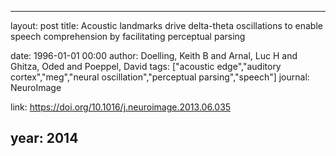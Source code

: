 ---
layout: post
title: Acoustic landmarks drive delta-theta oscillations to enable speech comprehension by facilitating perceptual parsing

date: 1996-01-01 00:00
author: Doelling, Keith B and Arnal, Luc H and Ghitza, Oded and Poeppel, David
tags: ["acoustic edge","auditory cortex","meg","neural oscillation","perceptual parsing","speech"]
journal: NeuroImage

link: https://doi.org/10.1016/j.neuroimage.2013.06.035

year: 2014
-----